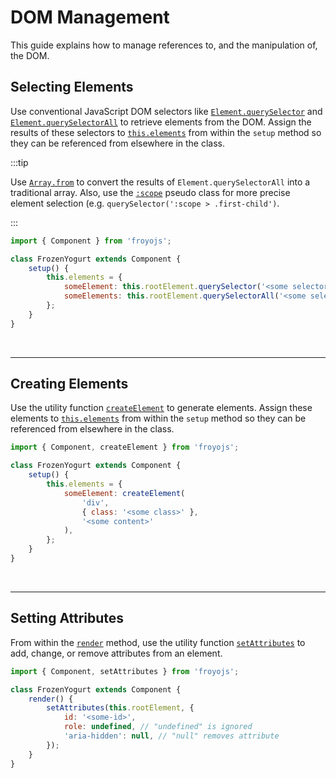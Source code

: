 # DOM Management

This guide explains how to manage references to, and the manipulation of, the DOM.

## Selecting Elements

Use conventional JavaScript DOM selectors like [`Element.querySelector`](https://developer.mozilla.org/en-US/docs/Web/API/Element/querySelector) and [`Element.querySelectorAll`](https://developer.mozilla.org/en-US/docs/Web/API/Element/querySelectorAll) to retrieve elements from the DOM. Assign the results of these selectors to [`this.elements`](../api/component.md#elements) from within the `setup` method so they can be referenced from elsewhere in the class.

:::tip

Use [`Array.from`](https://developer.mozilla.org/en-US/docs/Web/JavaScript/Reference/Global_Objects/Array/from) to convert the results of `Element.querySelectorAll` into a traditional array. Also, use the [`:scope`](https://developer.mozilla.org/en-US/docs/Web/CSS/:scope) pseudo class for more precise element selection (e.g. `querySelector(':scope > .first-child')`.

:::

```js
import { Component } from 'froyojs';

class FrozenYogurt extends Component {
    setup() {
        this.elements = {
            someElement: this.rootElement.querySelector('<some selector>'),
            someElements: this.rootElement.querySelectorAll('<some selector>'),
        };
    }
}
```

<br />

---

## Creating Elements

Use the utility function [`createElement`](../api/dom-utilities.md#createelement) to generate elements. Assign these elements to [`this.elements`](../api/component.md#elements) from within the `setup` method so they can be referenced from elsewhere in the class.

```js
import { Component, createElement } from 'froyojs';

class FrozenYogurt extends Component {
    setup() {
        this.elements = {
            someElement: createElement(
                'div',
                { class: '<some class>' },
                '<some content>'
            ),
        };
    }
}
```

<br />

---

## Setting Attributes

From within the [`render`](../api/component.md#render) method, use the utility function [`setAttributes`](../api/dom-utilities.md#setattributes) to add, change, or remove attributes from an element.

```js
import { Component, setAttributes } from 'froyojs';

class FrozenYogurt extends Component {
    render() {
        setAttributes(this.rootElement, {
            id: '<some-id>',
            role: undefined, // "undefined" is ignored
            'aria-hidden': null, // "null" removes attribute
        });
    }
}
```
